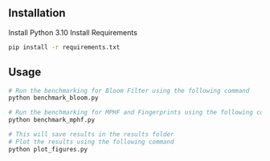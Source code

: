 ## Installation
Install Python 3.10
Install Requirements
```bash
pip install -r requirements.txt
```

## Usage
```python
# Run the benchmarking for Bloom Filter using the following command
python benchmark_bloom.py

# Run the benchmarking for MPHF and Fingerprints using the following command
python benchmark_mphf.py

# This will save results in the results folder
# Plot the results using the following command
python plot_figures.py
```